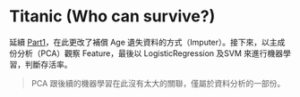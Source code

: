 # Titanic (Who can survive?)

延續 [Part1](https://github.com/YanHaoChen/Machine-Learning-and-Data-Mining/blob/master/titanic/part1.md)，在此更改了補償 Age 遺失資料的方式（Imputer）。接下來，以主成份分析（PCA）觀察 Feature，最後以 LogisticRegression 及SVM 來進行機器學習，判斷存活率。

> PCA 跟後續的機器學習在此沒有太大的關聯，僅屬於資料分析的一部份。

###